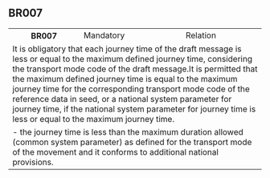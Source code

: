 ## BR007
<table>
 <tr>
  <th>
   BR007
  </th>
  <td>
   Mandatory
  </td>
  <td>
   Relation
  </td>
 </tr>
 <tr>
  <td colspan="3">
   It is obligatory that each journey time of the draft message is less or equal to the maximum defined journey time, considering the transport mode code of the draft message.It is permitted that the maximum defined journey time is equal to the maximum journey time for the corresponding transport mode code of the reference data in seed, or a national system parameter for journey time, if the national system parameter for journey time is less or equal to the maximum journey time.
  </td>
 </tr>
 <tr>
  <td colspan="3">
   - the journey time is less than the maximum duration allowed (common system parameter) as defined for the transport mode of the movement and it conforms to additional national provisions.
  </td>
 </tr>
</table>
